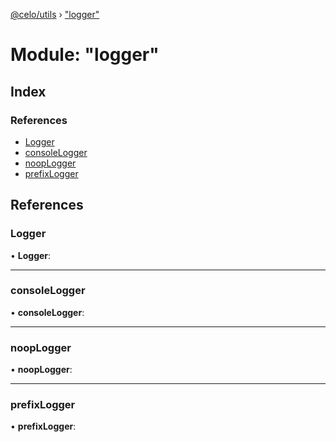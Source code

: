 [@celo/utils](../README.md) › ["logger"](_logger_.md)

# Module: "logger"

## Index

### References

* [Logger](_logger_.md#logger)
* [consoleLogger](_logger_.md#consolelogger)
* [noopLogger](_logger_.md#nooplogger)
* [prefixLogger](_logger_.md#prefixlogger)

## References

###  Logger

• **Logger**:

___

###  consoleLogger

• **consoleLogger**:

___

###  noopLogger

• **noopLogger**:

___

###  prefixLogger

• **prefixLogger**:
